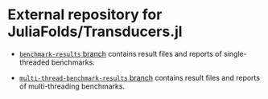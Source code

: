 # External repository for JuliaFolds/Transducers.jl

* [`benchmark-results` branch](https://github.com/JuliaFolds/Transducers-data/tree/benchmark-results)
  contains result files and reports of single-threaded benchmarks.

* [`multi-thread-benchmark-results` branch](https://github.com/JuliaFolds/Transducers-data/tree/multi-thread-benchmark-results)
  contains result files and reports of multi-threading benchmarks.
